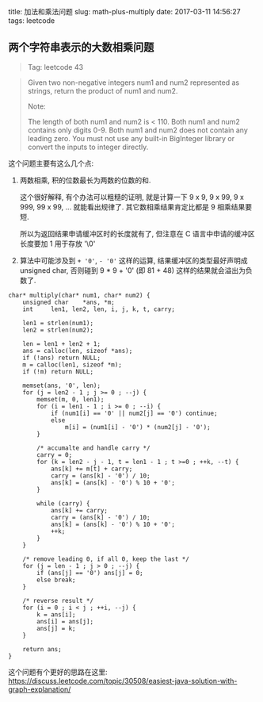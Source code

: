 title: 加法和乘法问题
slug: math-plus-multiply
date: 2017-03-11 14:56:27
tags: leetcode

## 两个字符串表示的大数相乘问题

> Tag: leetcode 43

> Given two non-negative integers num1 and num2 represented as strings, return the product of num1 and num2.
> 
> Note:
> 
> The length of both num1 and num2 is < 110.
> Both num1 and num2 contains only digits 0-9.
> Both num1 and num2 does not contain any leading zero.
> You must not use any built-in BigInteger library or convert the inputs to integer directly.

这个问题主要有这么几个点:

1. 两数相乘, 积的位数最长为两数的位数的和.

   这个很好解释, 有个办法可以粗糙的证明, 就是计算一下 9 x 9, 9 x 99, 9 x 999, 99 x 99, ... 就能看出规律了. 其它数相乘结果肯定比都是 9 相乘结果要短.

   所以为返回结果申请缓冲区时的长度就有了, 但注意在 C 语言中申请的缓冲区长度要加 1 用于存放 '\0'

2. 算法中可能涉及到 `+ '0'`, `- '0'` 这样的运算, 结果缓冲区的类型最好声明成 unsigned char, 否则碰到 9 * 9 + '0' (即 81 + 48) 这样的结果就会溢出为负数了.

<!-- more -->

```
char* multiply(char* num1, char* num2) {
    unsigned char    *ans, *m;
    int     len1, len2, len, i, j, k, t, carry;
    
    len1 = strlen(num1);
    len2 = strlen(num2);
    
    len = len1 + len2 + 1;
    ans = calloc(len, sizeof *ans);
    if (!ans) return NULL;
    m = calloc(len1, sizeof *m);
    if (!m) return NULL;
    
    memset(ans, '0', len);
    for (j = len2 - 1 ; j >= 0 ; --j) {
        memset(m, 0, len1);
        for (i = len1 - 1 ; i >= 0 ; --i) {
            if (num1[i] == '0' || num2[j] == '0') continue;
            else
                m[i] = (num1[i] - '0') * (num2[j] - '0');
        }
        
        /* accumalte and handle carry */
        carry = 0;
        for (k = len2 - j - 1, t = len1 - 1 ; t >=0 ; ++k, --t) {
            ans[k] += m[t] + carry;
            carry = (ans[k] - '0') / 10;
            ans[k] = (ans[k] - '0') % 10 + '0';
        }
        
        while (carry) {
            ans[k] += carry;
            carry = (ans[k] - '0') / 10;
            ans[k] = (ans[k] - '0') % 10 + '0';
            ++k;
        }
    }

    /* remove leading 0, if all 0, keep the last */
    for (j = len - 1 ; j > 0 ; --j) {
        if (ans[j] == '0') ans[j] = 0;
        else break;
    }
    
    /* reverse result */
    for (i = 0 ; i < j ; ++i, --j) {
        k = ans[i];
        ans[i] = ans[j];
        ans[j] = k;
    }
    
    return ans;
}
```

这个问题有个更好的思路在这里: https://discuss.leetcode.com/topic/30508/easiest-java-solution-with-graph-explanation/
